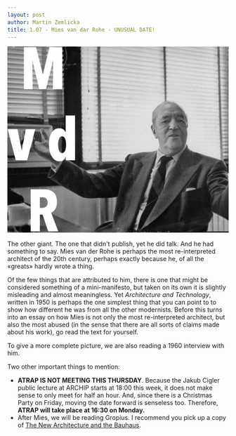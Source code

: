 ```yaml
---
layout: post
author: Martin Zemlicka
title: 1.07 - Mies van dar Rohe - UNUSUAL DATE!
---
```


![](/img/12.12.12.Mies.jpg)

The other giant. The one that didn't publish, yet he did talk. And he had
something to say. Mies van der Rohe is perhaps the most re-interpreted
architect of the 20th century, perhaps exactly because he, of all the «greats»
hardly wrote a thing.

Of the few things that are attributed to him, there is one that might be
considered something of a mini-manifesto, but taken on its own it is slightly
misleading and almost meaningless. Yet *Architecture and Technology*, written
in 1950 is perhaps the one simplest thing that you can point to to show how
different he was from all the other modernists. Before this turns into an essay
on how Mies is not only the most re-interpreted architect, but also the most
abused (in the sense that there are all sorts of claims made about his work),
go read the text for yourself.

To give a more complete picture, we are also reading a 1960 interview with him.

Two other important things to mention:

* **ATRAP IS NOT MEETING THIS THURSDAY**. Because the Jakub Cigler public
  lecture at ARCHIP starts at 18:00 this week, it does not make sense to only
  meet for half an hour. And, since there is a Christmas Party on Friday,
  moving the date forward is senseless too. Therefore, **ATRAP will take place at
  16:30 on Monday.**
* After Mies, we will be reading Gropius. I recommend you pick up a copy of
  [The New Architecture and the
  Bauhaus](http://www.amazon.co.uk/gp/product/0262570068/ref=as_li_ss_tl?ie=UTF8&camp=1634&creative=19450&creativeASIN=0262570068&linkCode=as2&tag=zmlka-21).

